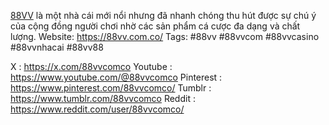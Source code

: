 [88VV](https://88vv.com.co/) là một nhà cái mới nổi nhưng đã nhanh chóng thu hút được sự chú ý của cộng đồng người chơi nhờ các sản phẩm cá cược đa dạng và chất lượng. 
Website: https://88vv.com.co/
Tags: #88vv #88vvcom #88vvcasino #88vvnhacai #88vv88


X : https://x.com/88vvcomco
Youtube : https://www.youtube.com/@88vvcomco
Pinterest : https://www.pinterest.com/88vvcomco/
Tumblr : https://www.tumblr.com/88vvcomco
Reddit : https://www.reddit.com/user/88vvcomco/

